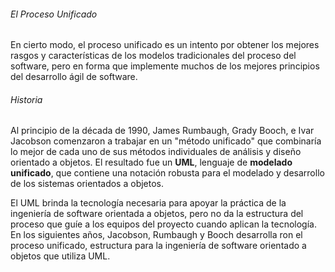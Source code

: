 ###### El Proceso Unificado
En cierto modo, el proceso unificado es un intento por obtener los mejores rasgos y características de los modelos tradicionales del proceso del software, pero en forma que implemente muchos de los mejores principios del desarrollo ágil de software.

###### Historia
Al principio de la década de 1990, James Rumbaugh, Grady Booch, e Ivar Jacobson comenzaron a trabajar en un "método unificado" que combinaría lo mejor de cada uno de sus métodos individuales de análisis y diseño orientado a objetos. El resultado fue un **UML**, lenguaje de **modelado** **unificado**, que contiene una notación robusta para el modelado y desarrollo de los sistemas orientados a objetos.

El UML brinda la tecnología necesaria para apoyar la práctica de la ingeniería de software orientada a objetos, pero no da la estructura del proceso que guíe a los equipos del proyecto cuando aplican la tecnología. En los siguientes años, Jacobson, Rumbaugh y Booch desarrolla ron el proceso unificado, estructura para la ingeniería de software orientado a objetos que utiliza UML.

